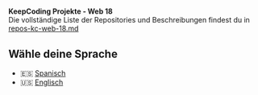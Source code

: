 #

**KeepCoding Projekte - Web 18**  
Die vollständige Liste der Repositories und Beschreibungen findest du in [repos-kc-web-18.md](https://github.com/pablo-sch/pablo-sch/blob/main/docs/repos-kc-web-18.md)

## Wähle deine Sprache

- 🇪🇸 [Spanisch](README.es.md)
- 🇺🇸 [Englisch](README.md)
